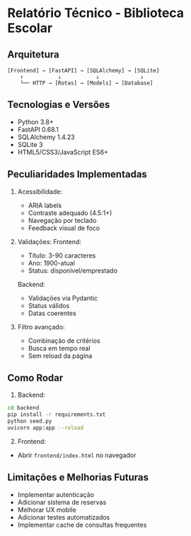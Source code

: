 # Relatório Técnico - Biblioteca Escolar

## Arquitetura

```
[Frontend] → [FastAPI] → [SQLAlchemy] → [SQLite]
    ↑           ↓           ↓             ↓
    └── HTTP → [Rotas] → [Models] → [Database]
```

## Tecnologias e Versões

- Python 3.8+
- FastAPI 0.68.1
- SQLAlchemy 1.4.23
- SQLite 3
- HTML5/CSS3/JavaScript ES6+

## Peculiaridades Implementadas

1. Acessibilidade:
   - ARIA labels
   - Contraste adequado (4.5:1+)
   - Navegação por teclado
   - Feedback visual de foco

2. Validações:
   Frontend:
   - Título: 3-90 caracteres
   - Ano: 1900-atual
   - Status: disponível/emprestado

   Backend:
   - Validações via Pydantic
   - Status válidos
   - Datas coerentes

3. Filtro avançado:
   - Combinação de critérios
   - Busca em tempo real
   - Sem reload da página

## Como Rodar

1. Backend:
```bash
cd backend
pip install -r requirements.txt
python seed.py
uvicorn app:app --reload
```

2. Frontend:
- Abrir `frontend/index.html` no navegador

## Limitações e Melhorias Futuras

- Implementar autenticação
- Adicionar sistema de reservas
- Melhorar UX mobile
- Adicionar testes automatizados
- Implementar cache de consultas frequentes
